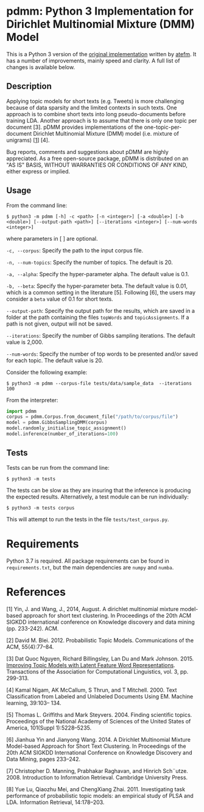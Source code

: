 # pdmm: Python 3 Implementation for Dirichlet Multinomial Mixture (DMM) Model

This is a Python 3 version of the [original implementation](https://github.com/atefm/pDMM) written by [atefm](https://github.com/atefm). It has a number of improvements, mainly speed and clarity. A full list of changes is available below.

## Description

Applying topic models for short texts (e.g. Tweets) is more challenging because of data sparsity and the limited contexts in such texts. One approach is to combine short texts into long pseudo-documents before training LDA. Another approach is to assume that there is only one topic per document [3]. pDMM provides implementations of the one-topic-per-document Dirichlet Multinomial Mixture (DMM) model (i.e. mixture of unigrams) [[1](#ref1)] [4].

Bug reports, comments and suggestions about pDMM are highly appreciated. As a free open-source package, pDMM is distributed on an "AS IS" BASIS, WITHOUT WARRANTIES OR CONDITIONS OF ANY KIND, either express or implied.

## Usage

From the command line:

```shell script
$ python3 -m pdmm [-h] -c <path> [-n <integer>] [-a <double>] [-b <double>] [--output-path <path>] [--iterations <integer>] [--num-words <integer>]
```

where parameters in [ ] are optional.

`-c, --corpus`: Specify the path to the input corpus file.

`-n, --num-topics`: Specify the number of topics. The default is 20.

`-a, --alpha`: Specify the hyper-parameter alpha. The default value is 0.1.

`-b, --beta`: Specify the hyper-parameter beta. The default value is 0.01, which is a common setting in the literature [5]. Following [6], the users may consider a `beta` value of 0.1 for short texts.

`--output-path`: Specify the output path for the results, which are saved in a folder at the path containing the files `topWords` and `topicAssignments`. If a path is not given, output will not be saved.

`--iterations`: Specify the number of Gibbs sampling iterations. The default value is 2,000.

`--num-words`: Specify the number of top words to be presented and/or saved for each topic. The default value is 20.


Consider the following example:

```shell script
$ python3 -m pdmm --corpus-file tests/data/sample_data  --iterations 100
```

From the interpreter:

```python
import pdmm
corpus = pdmm.Corpus.from_document_file("/path/to/corpus/file")
model = pdmm.GibbsSamplingDMM(corpus)
model.randomly_initialise_topic_assignment()
model.inference(number_of_iterations=100)
```

## Tests

Tests can be run from the command line:

```shell script
$ python3 -m tests
```

The tests can be slow as they are insuring that the inference is producing the expected results. Alternatively, a test module can be run individually:

```shell script
$ python3 -m tests corpus
```

This will attempt to run the tests in the file `tests/test_corpus.py`.

# Requirements

Python 3.7 is required. All package requirements can be found in `requirements.txt`, but the main dependencies are `numpy` and `numba`.

# References
[1] <a name="ref1"></a> Yin, J. and Wang, J., 2014, August. A dirichlet multinomial mixture model-based approach for short text clustering. In Proceedings of the 20th ACM SIGKDD international conference on Knowledge discovery and data mining (pp. 233-242). ACM.

[2]   David M. Blei. 2012. Probabilistic Topic Models. Communications of the ACM, 55(4):77–84.

[3]   Dat Quoc Nguyen, Richard Billingsley, Lan Du and Mark Johnson. 2015. [Improving Topic Models with Latent Feature Word Representations](https://tacl2013.cs.columbia.edu/ojs/index.php/tacl/article/view/582/158). Transactions of the Association for Computational Linguistics, vol. 3, pp. 299-313.

[4]   Kamal Nigam, AK McCallum, S Thrun, and T Mitchell. 2000. Text Classification from Labeled and Unlabeled Documents Using EM. Machine learning, 39:103– 134.

[5]   Thomas L. Griffiths and Mark Steyvers. 2004. Finding scientific topics. Proceedings of the National Academy of Sciences of the United States of America, 101(Suppl 1):5228–5235.

[6]   Jianhua Yin and Jianyong Wang. 2014. A Dirichlet Multinomial Mixture Model-based Approach for Short Text Clustering. In Proceedings of the 20th ACM SIGKDD International Conference on Knowledge Discovery and Data Mining, pages 233–242.

[7]   Christopher D. Manning, Prabhakar Raghavan, and Hinrich Sch¨utze. 2008. Introduction to Information Retrieval. Cambridge University Press.

[8]   Yue Lu, Qiaozhu Mei, and ChengXiang Zhai. 2011. Investigating task performance of probabilistic topic models: an empirical study of PLSA and LDA. Information Retrieval, 14:178–203.
